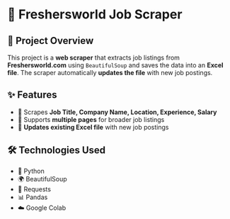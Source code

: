 # 🏢 Freshersworld Job Scraper

## 📌 Project Overview
This project is a **web scraper** that extracts job listings from **Freshersworld.com** using `BeautifulSoup` and saves the data into an **Excel file**. The scraper automatically **updates the file** with new job postings.

## ✨ Features
- 📄 Scrapes **Job Title, Company Name, Location, Experience, Salary**  
- 📑 Supports **multiple pages** for broader job listings  
- 🔄 **Updates existing Excel file** with new job postings  

## 🛠️ Technologies Used
- 🐍 Python  
- 🌍 BeautifulSoup  
- 📡 Requests  
- 📊 Pandas  
- ☁️ Google Colab  

